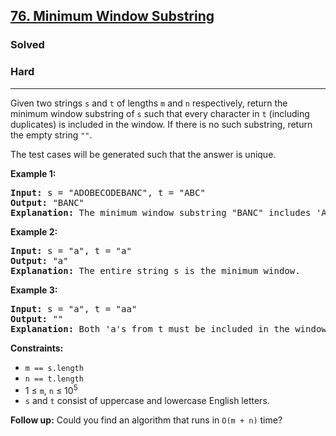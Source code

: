 <h2><a href="https://leetcode.com/problems/minimum-window-substring">76. Minimum Window Substring</a></h2>
<h3>Solved</h3>
<h3>Hard</h3>
<hr>
<p>Given two strings <code>s</code> and <code>t</code> of lengths <code>m</code> and <code>n</code> respectively, return the minimum window substring of <code>s</code> such that every character in <code>t</code> (including duplicates) is included in the window. If there is no such substring, return the empty string <code>""</code>.</p>

<p>The test cases will be generated such that the answer is unique.</p>

<p><strong>Example 1:</strong></p>
<pre>
<strong>Input:</strong> s = "ADOBECODEBANC", t = "ABC"
<strong>Output:</strong> "BANC"
<strong>Explanation:</strong> The minimum window substring "BANC" includes 'A', 'B', and 'C' from string t.
</pre>

<p><strong>Example 2:</strong></p>
<pre>
<strong>Input:</strong> s = "a", t = "a"
<strong>Output:</strong> "a"
<strong>Explanation:</strong> The entire string s is the minimum window.
</pre>

<p><strong>Example 3:</strong></p>
<pre>
<strong>Input:</strong> s = "a", t = "aa"
<strong>Output:</strong> ""
<strong>Explanation:</strong> Both 'a's from t must be included in the window. Since the largest window of s only has one 'a', return empty string.
</pre>

<p><strong>Constraints:</strong></p>
<ul>
  <li><code>m == s.length</code></li>
  <li><code>n == t.length</code></li>
  <li>1 &le; <code>m</code>, <code>n</code> &le; 10<sup>5</sup></li>
  <li><code>s</code> and <code>t</code> consist of uppercase and lowercase English letters.</li>
</ul>

<p><strong>Follow up:</strong> Could you find an algorithm that runs in <code>O(m + n)</code> time?</p>
